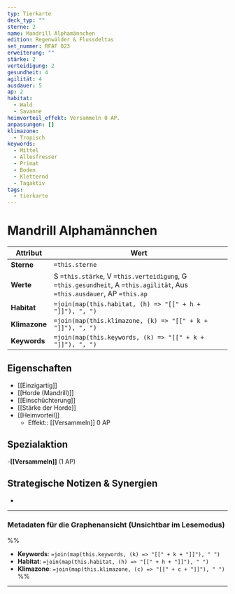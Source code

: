 ```yaml
---
typ: Tierkarte
deck_typ: ""
sterne: 2
name: Mandrill Alphamännchen
edition: Regenwälder & Flussdeltas
set_nummer: RFAF 023
erweiterung: ""
stärke: 2
verteidigung: 2
gesundheit: 4
agilität: 4
ausdauer: 5
ap: 2
habitat:
  - Wald
  - Savanne
heimvorteil_effekt: Versammeln 0 AP.
anpassungen: []
klimazone:
  - Tropisch
keywords:
  - Mittel
  - Allesfresser
  - Primat
  - Boden
  - Kletternd
  - Tagaktiv
tags:
  - tierkarte
---
```


# Mandrill Alphamännchen

| Attribut | Wert |
|---|---|
| **Sterne** | `=this.sterne` |
| **Werte** | S `=this.stärke`, V `=this.verteidigung`, G `=this.gesundheit`, A `=this.agilität`, Aus `=this.ausdauer`, AP `=this.ap` |
| **Habitat** | `=join(map(this.habitat, (h) => "[[" + h + "]]"), ", ")` |
| **Klimazone**| `=join(map(this.klimazone, (k) => "[[" + k + "]]"), ", ")` |
| **Keywords** | `=join(map(this.keywords, (k) => "[[" + k + "]]"), ", ")` |

## Eigenschaften

- [[Einzigartig]]
- [[Horde (Mandrill)]]
- [[Einschüchterung]]
- [[Stärke der Horde]]
- [[Heimvorteil]]
	- Effekt:: [[Versammeln]] 0 AP


## Spezialaktion

-**[[Versammeln]]** (1 AP) 

## Strategische Notizen & Synergien

-

---
### Metadaten für die Graphenansicht (Unsichtbar im Lesemodus)
%%
- **Keywords**: `=join(map(this.keywords, (k) => "[[" + k + "]]"), " ")`
- **Habitat**: `=join(map(this.habitat, (h) => "[[" + h + "]]"), " ")`
- **Klimazone**: `=join(map(this.klimazone, (c) => "[[" + c + "]]"), " ")`
%%
---
